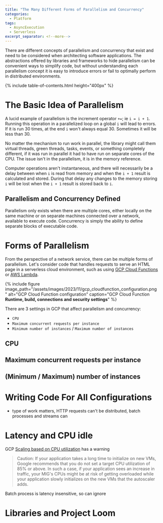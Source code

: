 ```yaml
---
title: "The Many Different Forms of Parallelism and Concurrency"
categories:
  - Platform
tags:
  - AsyncExecution
  - Serverless
excerpt_separator: <!--more-->
---
```

There are different concepts of parallelism and concurrency that exist and need to be considered when architecting 
software applications. The abstractions offered by libraries and frameworks to hide parallelism can be convenient 
ways to simplify code, but without understanding each parallelism concept it is easy to introduce errors or fail to 
optimally perform in distributed environments.

{% include table-of-contents.html height="400px" %}

# The Basic Idea of Parallelism

A lucid example of parallelism is the increment operator `+=`; ie `i = i + 1`.  Running this operation in a parallelized
loop on a global `i` will lead to errors.  If it is run 30 times, at the end `i` won't always equal 30.  Sometimes it 
will be less than 30.

No matter the mechanism to run work in parallel, the library might call them virtual threads, green threads, tasks, 
events, or something completely different, if it was run in parallel it had to have run on separate cores of the
CPU.  The issue isn't in the parallelism, it is in the memory reference.

Computer operations aren't instantaneous, and there will necessarily be a delay between when `i` is read from memory and
when the `i + 1` result is calculated and stored. During that delay any changes to the memory storing `i` will be lost
when the `i + 1` result is stored back to `i`.

## Parallelism and Concurrency Defined

Parallelism only exists when there are multiple cores, either locally on the same machine or on separate machines connected over 
a network, available to execute code.  Concurrency is simply the ability to define separate blocks of executable code.

# Forms of Parallelism

From the perspective of a network service, there can be multiple forms of parallelism. Let's consider code that handles
requests to serve an HTML page in a serverless cloud environment, such as using [GCP Cloud Functions](https://cloud.google.com/functions) or [AWS Lambda](https://docs.aws.amazon.com/lambda/latest/dg/welcome.html).

{%
    include figure image_path="/assets/images/2023/11/gcp_cloudfunction_configuration.png"
    alt="GCP Cloud Function configuration"
    caption="GCP Cloud Function **Runtime, build, connections and security settings**"
%}

There are 3 settings in GCP that affect parallelism and concurrency: 
- `CPU`
- `Maximum concurrent requests per instance`
- `Minimum number of instances` / `Maximum number of instances`

## CPU

## Maximum concurrent requests per instance

## (Minimum / Maximum) number of instances

# Writing Code For All Configurations

- type of work matters, HTTP requests can't be distributed, batch processes and streams can

# Latency and CPU idle

GCP [Scaling based on CPU utilization](https://cloud.google.com/compute/docs/autoscaler/scaling-cpu) has a warning
> Caution: If your application takes a long time to initialize on new VMs, Google recommends that you do not set a target CPU utilization of 85% or above. In such a case, if your application sees an increase in traffic, your MIG's CPUs might be at risk of getting overloaded while your application slowly initializes on the new VMs that the autoscaler adds.

Batch process is latency insensitive, so can ignore

# Libraries and Project Loom

